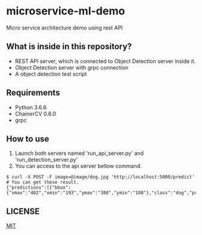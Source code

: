 # microservice-ml-demo
Micro service architecture demo using rest API

## What is inside in this repository?
- REST API server, which is connected to Object Detection server inside it.
- Object Detection server with grpc connection
- A object detection test script

## Requirements
- Python 3.6.6
- ChainerCV 0.8.0
- grpc

## How to use
1. Launch both servers named 'run_api_server.py' and 'run_detection_server.py'
2. You can access to the api server bellow command.
```
$ curl -X POST -F image=@image/dog.jpg 'http://localhost:5000/predict'
# You can get these result.
{"predictions":[{"bbox":{"xmax":"402","xmin":"193","ymax":"388","ymin":"108"},"class":"dog","probability":"0.9997122883796692"}],"success":true}
```

## LICENSE
[MIT](LICENSE)
